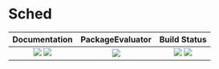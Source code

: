 # Sched

| **Documentation**                                                               | **PackageEvaluator**                                                                            | **Build Status**                                                                                |
|:-------------------------------------------------------------------------------:|:-----------------------------------------------------------------------------------------------:|:-----------------------------------------------------------------------------------------------:|
| [![][docs-stable-img]][docs-stable-url] [![][docs-latest-img]][docs-latest-url] | [![][pkg-0.6-img]][pkg-0.6-url] | [![][travis-img]][travis-url] [![][codecov-img]][codecov-url] |

[docs-latest-img]: https://img.shields.io/badge/docs-latest-blue.svg
[docs-latest-url]: https://scls19fr.github.io/Sched.jl/latest

[docs-stable-img]: https://img.shields.io/badge/docs-stable-blue.svg
[docs-stable-url]: https://scls19fr.github.io/Sched.jl/stable

[travis-img]: https://travis-ci.org/scls19fr/Sched.jl.svg?branch=master
[travis-url]: https://travis-ci.org/scls19fr/Sched.jl

[codecov-img]: http://codecov.io/github/scls19fr/Sched.jl/coverage.svg
[codecov-url]: http://codecov.io/github/scls19fr/Sched.jl

[pkg-0.6-img]: http://pkg.julialang.org/badges/Sched_0.6.svg
[pkg-0.6-url]: http://pkg.julialang.org/?pkg=Sched&ver=0.6
